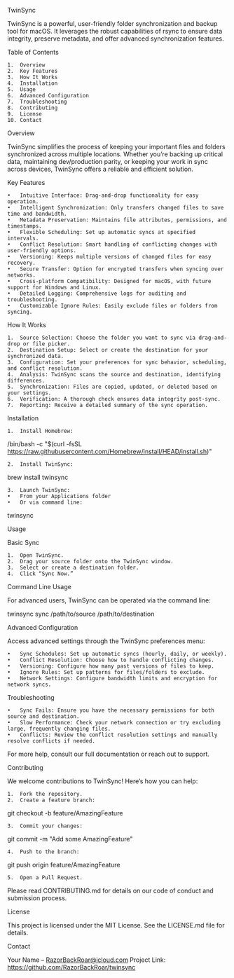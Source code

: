 TwinSync

TwinSync is a powerful, user-friendly folder synchronization and backup tool for macOS. It leverages the robust capabilities of rsync to ensure data integrity, preserve metadata, and offer advanced synchronization features.

Table of Contents

	1.	Overview
	2.	Key Features
	3.	How It Works
	4.	Installation
	5.	Usage
	6.	Advanced Configuration
	7.	Troubleshooting
	8.	Contributing
	9.	License
	10.	Contact

Overview

TwinSync simplifies the process of keeping your important files and folders synchronized across multiple locations. Whether you’re backing up critical data, maintaining dev/production parity, or keeping your work in sync across devices, TwinSync offers a reliable and efficient solution.

Key Features

	•	Intuitive Interface: Drag-and-drop functionality for easy operation.
	•	Intelligent Synchronization: Only transfers changed files to save time and bandwidth.
	•	Metadata Preservation: Maintains file attributes, permissions, and timestamps.
	•	Flexible Scheduling: Set up automatic syncs at specified intervals.
	•	Conflict Resolution: Smart handling of conflicting changes with user-friendly options.
	•	Versioning: Keeps multiple versions of changed files for easy recovery.
	•	Secure Transfer: Option for encrypted transfers when syncing over networks.
	•	Cross-platform Compatibility: Designed for macOS, with future support for Windows and Linux.
	•	Detailed Logging: Comprehensive logs for auditing and troubleshooting.
	•	Customizable Ignore Rules: Easily exclude files or folders from syncing.

How It Works

	1.	Source Selection: Choose the folder you want to sync via drag-and-drop or file picker.
	2.	Destination Setup: Select or create the destination for your synchronized data.
	3.	Configuration: Set your preferences for sync behavior, scheduling, and conflict resolution.
	4.	Analysis: TwinSync scans the source and destination, identifying differences.
	5.	Synchronization: Files are copied, updated, or deleted based on your settings.
	6.	Verification: A thorough check ensures data integrity post-sync.
	7.	Reporting: Receive a detailed summary of the sync operation.

Installation

	1.	Install Homebrew:

/bin/bash -c "$(curl -fsSL https://raw.githubusercontent.com/Homebrew/install/HEAD/install.sh)"


	2.	Install TwinSync:

brew install twinsync


	3.	Launch TwinSync:
	•	From your Applications folder
	•	Or via command line:

twinsync



Usage

Basic Sync

	1.	Open TwinSync.
	2.	Drag your source folder onto the TwinSync window.
	3.	Select or create a destination folder.
	4.	Click “Sync Now.”

Command Line Usage

For advanced users, TwinSync can be operated via the command line:

twinsync sync /path/to/source /path/to/destination

Advanced Configuration

Access advanced settings through the TwinSync preferences menu:

	•	Sync Schedules: Set up automatic syncs (hourly, daily, or weekly).
	•	Conflict Resolution: Choose how to handle conflicting changes.
	•	Versioning: Configure how many past versions of files to keep.
	•	Ignore Rules: Set up patterns for files/folders to exclude.
	•	Network Settings: Configure bandwidth limits and encryption for network syncs.

Troubleshooting

	•	Sync Fails: Ensure you have the necessary permissions for both source and destination.
	•	Slow Performance: Check your network connection or try excluding large, frequently changing files.
	•	Conflicts: Review the conflict resolution settings and manually resolve conflicts if needed.

For more help, consult our full documentation or reach out to support.

Contributing

We welcome contributions to TwinSync! Here’s how you can help:

	1.	Fork the repository.
	2.	Create a feature branch:

git checkout -b feature/AmazingFeature


	3.	Commit your changes:

git commit -m "Add some AmazingFeature"


	4.	Push to the branch:

git push origin feature/AmazingFeature


	5.	Open a Pull Request.

Please read CONTRIBUTING.md for details on our code of conduct and submission process.

License

This project is licensed under the MIT License. See the LICENSE.md file for details.

Contact

Your Name – RazorBackRoar@icloud.com
Project Link: https://github.com/RazorBackRoar/twinsync
